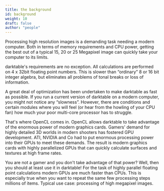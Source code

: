 ```yaml
---
title: the background
id: background
weight: 10
draft: false
author: "people"
---
```


Processing high resolution images is a demanding task needing a modern computer. Both in terms of memory requirements and CPU power, getting the best out of a typical 15, 20 or 25 Megapixel image can quickly take your computer to its limits.

darktable's requirements are no exception. All calculations are performed on 4 x 32bit floating point numbers. This is slower than “ordinary” 8 or 16 bit integer algebra, but eliminates all problems of tonal breaks or loss of information.

A great deal of optimization has been undertaken to make darktable as fast as possible. If you run a current version of darktable on a modern computer, you might not notice any “slowness”. However, there are conditions and certain modules where you will feel (or hear from the howling of your CPU fan) how much your poor multi-core processor has to struggle.

That's where OpenCL comes in. OpenCL allows darktable to take advantage of the enormous power of modern graphics cards. Gamers' demand for highly detailed 3D worlds in modern shooters has fostered GPU development. ATI, NVIDIA and Co had to put enormous processing power into their GPUs to meet these demands. The result is modern graphics cards with highly parallelized GPUs that can quickly calculate surfaces and textures at high frame rates.

You are not a gamer and you don't take advantage of that power? Well, then you should at least use it in darktable! For the task of highly parallel floating point calculations modern GPUs are much faster than CPUs. This is especially true when you want to repeat the same few processing steps millions of items. Typical use case: processing of high megapixel images.
